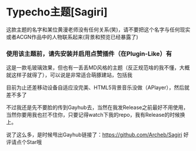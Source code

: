 # Typecho主题[Sagiri]


这款主题的名字和某位黄漫老师没有任何关系(笑)，请不要把这个名字与任何现实或者ACGN作品中的人物联系起来(背景和预览已经暴露了)

### 使用该主题前，请先安装并启用点赞插件（在Plugin-Like）有

这是一款毛玻璃效果，但也有一丢丢MD风格的主题（反正规范啥的我不懂，大概就这样子就得了），可以说是非常适合萌豚建站，包括我

目前为止还差移动设备自适应没完美、HTML5背景音乐没做（APlayer），然后就差不多了

不过我还是先不要脸的传到Gayhub去，当然在我发Release之前最好不用使用，当然你要用我也拦不住你，只要记得watch下我的repo，我有Release的时候换上。

说了这么多，是时候甩出Gayhub链接了：https://github.com/Archeb/Sagiri 好评请点个Star哦